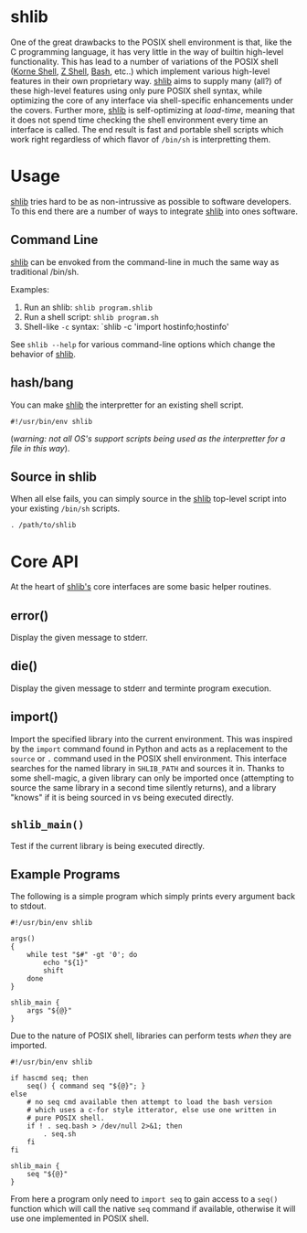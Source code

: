shlib
=====

One of the great drawbacks to the POSIX shell environment is that, like the C
programming language, it has very little in the way of builtin high-level
functionality.  This has lead to a number of variations of the POSIX shell
([Korne Shell][ksh], [Z Shell][zsh], [Bash][bash], etc..) which implement
various high-level features in their own proprietary way.  [shlib][shlib] aims
to supply many (all?) of these high-level features using only pure POSIX shell
syntax, while optimizing the core of any interface via shell-specific
enhancements under the covers.  Further more, [shlib][shlib] is self-optimizing
at *load-time*, meaning that it does not spend time checking the shell
environment every time an interface is called.  The end result is fast and
portable shell scripts which work right regardless of which flavor of `/bin/sh`
is interpretting them.

Usage
=====

[shlib][shlib] tries hard to be as non-intrussive as possible to software
developers.  To this end there are a number of ways to integrate [shlib][shlib]
into ones software.

Command Line
------------

[shlib][shlib] can be envoked from the command-line in much the same way as
traditional /bin/sh.

Examples:

 1. Run an shlib: `shlib program.shlib`
 2. Run a shell script: `shlib program.sh`
 3. Shell-like `-c` syntax: `shlib -c 'import hostinfo;hostinfo'

See `shlib --help` for various command-line options which change the behavior
of [shlib][shlib].

hash/bang
---------

You can make [shlib][shlib] the interpretter for an existing shell script.

	#!/usr/bin/env shlib

(_warning: not all OS's support scripts being used as the interpretter for a
file in this way_).

Source in shlib
---------------

When all else fails, you can simply source in the [shlib][shlib] top-level
script into your existing `/bin/sh` scripts.

	. /path/to/shlib

Core API
========

At the heart of [shlib's][shlib] core interfaces are some basic helper routines.

error()
-------

Display the given message to stderr.

die()
-----

Display the given message to stderr and terminte program execution.

import()
--------

Import the specified library into the current environment.  This was inspired
by the `import` command found in Python and acts as a replacement to the
`source` or `.` command used in the POSIX shell environment.  This interface
searches for the named library in `SHLIB_PATH` and sources it in.  Thanks to
some shell-magic, a given library can only be imported once (attempting to
source the same library in a second time silently returns), and a library
"knows" if it is being sourced in vs being executed directly.

`shlib_main()`
------------

Test if the current library is being executed directly.

Example Programs
----------------

The following is a simple program which simply prints every argument back to stdout.

	#!/usr/bin/env shlib
	
	args()
	{
		while test "$#" -gt '0'; do
			echo "${1}"
			shift
		done
	}
	
	shlib_main {
		args "${@}"
	}

Due to the nature of POSIX shell, libraries can perform tests _when_ they are imported.

	#!/usr/bin/env shlib
	
	if hascmd seq; then
		seq() { command seq "${@}"; }
	else
		# no seq cmd available then attempt to load the bash version
		# which uses a c-for style itterator, else use one written in
		# pure POSIX shell.
		if ! . seq.bash > /dev/null 2>&1; then
			. seq.sh
		fi
	fi
	
	shlib_main {
		seq "${@}"
	}

From here a program only need to `import seq` to gain access to a `seq()`
function which will call the native `seq` command if available, otherwise it
will use one implemented in POSIX shell.

[shlib]: http://github.com/major0/shlib "shlib"
[ksh]: http://www.kornshell.com/ "Korne Shell"
[bash]: http://www.gnu.org/software/bash/ "Borne Again Shell"
[zsh]: http://www.zsh.org/ "Z Shell"
